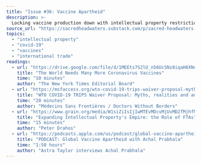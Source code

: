 ```yaml
---
title: "Issue #36: Vaccine Apartheid"
description: >-
  Locking vaccine production down with intellectual property restrictions is devastating the Global South and driving mutation. Everyone seems to agree. So why aren't we waiving them?
source_url: "https://sacredheadwaters.substack.com/p/sacred-headwaters-36-vaccine-apartheid"
topics:
  - "intellectual property"
  - "covid-19"
  - "vaccines"
  - "international trade"
readings:
  - url: "https://drive.google.com/file/d/1MEEts7S2lU_n56UcSNz8iqaH6XNeFy1I/view?usp=sharing"
    title: "The World Needs Many More Coronavirus Vaccines"
    time: "10 minutes"
    author: "The New York Times Editorial Board"
  - url: "https://msfaccess.org/wto-covid-19-trips-waiver-proposal-myths-realities-and-opportunity-governments-protect-access"
    title: "WTO COVID-19 TRIPS Waiver Proposal: Myths, realities and an opportunity for governments to protect access to medical tools in a pandemic"
    time: "20 minutes"
    author: "Médecins Sans Frontières / Doctors Without Borders"
  - url: "https://www.grain.org/media/W1siZiIsIjIwMTEvMDcvMjUvMDZfMjhfMjRfNzUxX2RyYWhvc19mdGFfMjAwM19lbi5wZGYiXV0"
    title: "Expanding Intellectual Property's Empire: the Role of FTAs"
    time: "15 minutes"
    author: "Peter Drahos"
  - url: "https://podcasts.apple.com/us/podcast/global-vaccine-apartheid-with-achal-prabhala/id1043245989?i=1000513774962"
    title: "PODCAST: Global Vaccine Apartheid with Achal Prabhala"
    time: "1:50 hours"
    author: "Astra Taylor interviews Achal Prabhala"
---
```


